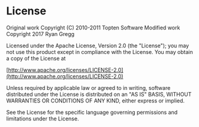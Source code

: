 # License

Original work Copyright (C) 2010-2011 Topten Software
Modified work Copyright 2017 Ryan Gregg

Licensed under the Apache License, Version 2.0 (the "License"); you may not use this product except in 
compliance with the License. You may obtain a copy of the License at

[http://www.apache.org/licenses/LICENSE-2.0](http://www.apache.org/licenses/LICENSE-2.0)

Unless required by applicable law or agreed to in writing, software distributed under the License is 
distributed on an "AS IS" BASIS, WITHOUT WARRANTIES OR CONDITIONS OF ANY KIND, either express or implied. 

See the License for the specific language governing permissions and limitations under the License.